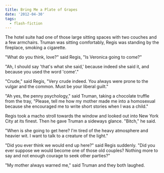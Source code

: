 ```yaml
---
title: Bring Me a Plate of Grapes
date: '2012-04-30'
tags:
  - flash-fiction
---
```


The hotel suite had one of those large sitting spaces with two couches and a few
armchairs. Truman was sitting comfortably, Regis was standing by the fireplace,
smoking a cigarette.

<!-- truncate -->

"What do you think, love?" said Regis, "Is Veronica going to come?"

"Ah, I should say 'that's what she said,' because indeed she said it, and
because you used the word 'come'."

"Crude," said Regis, "Very crude indeed. You always were prone to the vulgar and
the common. Must be your liberal guilt."

"Ah yes, the penny psychology," said Truman, taking a chocolate truffle from the
tray, "Please, tell me how my mother made me into a homosexual because she
encouraged me to write short stories when I was a child."

Regis took a macho stroll towards the window and looked out into New York City
at its finest. Then he gave Truman a sideways glance. "Bitch," he said.

"When is she going to get here? I'm tired of the heavy atmosphere and heavier
wit. I want to talk to a creature of the light."

"Did you ever think we would end up here?" said Regis suddenly. "Did you ever
suppose we would become one of those old couples? Nothing more to say and not
enough courage to seek other parties?"

"My mother always warned me," said Truman and they both laughed.
